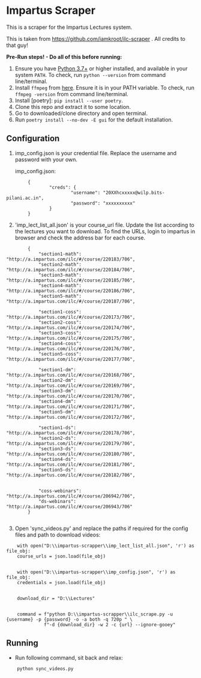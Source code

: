 # Impartus Scraper

This is a scraper for the Impartus Lectures system.

This is taken from https://github.com/iamkroot/ilc-scraper . All credits to that guy! 

**Pre-Run steps! - Do all of this before running:**
1. Ensure you have [Python 3.7+](https://www.python.org/downloads/) or higher installed, and available in your system `PATH`. To check, run `python --version` from command line/terminal.
2. Install `ffmpeg` from [here](http://ffmpeg.org/download.html). Ensure it is in your PATH variable. To check, run `ffmpeg -version` from command line/terminal.
3. Install [poetry]: `pip install --user poetry`.
4. Clone this repo and extract it to some location.
5. Go to downloaded/clone directory and open terminal.
6. Run `poetry install --no-dev -E gui` for the default installation.

## Configuration
1. imp_config.json is your credential file. Replace the username and password with your own.

	 imp_config.json:

```
		{
				"creds": {
						"username": "20XXhcxxxxx@wilp.bits-pilani.ac.in",
						"password": "xxxxxxxxxx"
				}
		}
```

2. 'imp_lect_list_all.json' is your course_url file. Update the list according to the lectures you want to download. To find the URLs,
	 login to impartus in browser and check the address bar for each course.

```
		{
			"section1-math": "http://a.impartus.com/ilc/#/course/220183/706",
			"section2-math": "http://a.impartus.com/ilc/#/course/220184/706",
			"section3-math": "http://a.impartus.com/ilc/#/course/220185/706",
			"section4-math": "http://a.impartus.com/ilc/#/course/220186/706",
			"section5-math": "http://a.impartus.com/ilc/#/course/220187/706",

			"section1-coss": "http://a.impartus.com/ilc/#/course/220173/706",
			"section2-coss": "http://a.impartus.com/ilc/#/course/220174/706",
			"section3-coss": "http://a.impartus.com/ilc/#/course/220175/706",
			"section4-coss": "http://a.impartus.com/ilc/#/course/220176/706",
			"section5-coss": "http://a.impartus.com/ilc/#/course/220177/706",

			"section1-dm": "http://a.impartus.com/ilc/#/course/220168/706",
			"section2-dm": "http://a.impartus.com/ilc/#/course/220169/706",
			"section3-dm": "http://a.impartus.com/ilc/#/course/220170/706",
			"section4-dm": "http://a.impartus.com/ilc/#/course/220171/706",
			"section5-dm": "http://a.impartus.com/ilc/#/course/220172/706",

			"section1-ds": "http://a.impartus.com/ilc/#/course/220178/706",
			"section2-ds": "http://a.impartus.com/ilc/#/course/220179/706",
			"section3-ds": "http://a.impartus.com/ilc/#/course/220180/706",
			"section4-ds": "http://a.impartus.com/ilc/#/course/220181/706",
			"section5-ds": "http://a.impartus.com/ilc/#/course/220182/706",

			
			"coss-webinars": "http://a.impartus.com/ilc/#/course/206942/706",
			"ds-webinars": "http://a.impartus.com/ilc/#/course/206943/706"
		}
		
```

3. Open 'sync_videos.py' and replace the paths if required for the config files and path to download videos:

```
	with open("D:\\impartus-scrapper\\imp_lect_list_all.json", 'r') as file_obj:
    course_urls = json.load(file_obj)

	
	with open("D:\\impartus-scrapper\\imp_config.json", 'r') as file_obj:
    credentials = json.load(file_obj)

	
	download_dir = "D:\\Lectures"


	command = f"python D:\\impartus-scrapper\\ilc_scrape.py -u {username} -p {password} -o -a both -q 720p " \
              f"-d {download_dir} -w 2 -c {url} --ignore-gooey"

```

## Running

* Run following command, sit back and relax:

```
	python sync_videos.py

```
